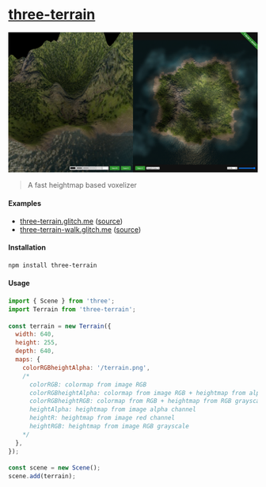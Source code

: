[three-terrain](https://terrain.gatunes.com/)
==

[![screenshot](screenshot.png)](https://terrain.gatunes.com/)

> A fast heightmap based voxelizer

#### Examples

 * [three-terrain.glitch.me](https://three-terrain.glitch.me/) ([source](https://glitch.com/edit/#!/three-terrain))
 * [three-terrain-walk.glitch.me](https://three-terrain-walk.glitch.me/) ([source](https://glitch.com/edit/#!/three-terrain-walk))

#### Installation

```bash
npm install three-terrain
```

#### Usage

```js
import { Scene } from 'three';
import Terrain from 'three-terrain';

const terrain = new Terrain({
  width: 640,
  height: 255,
  depth: 640,
  maps: {
    colorRGBheightAlpha: '/terrain.png',
    /*
      colorRGB: colormap from image RGB
      colorRGBheightAlpha: colormap from image RGB + heightmap from alpha channel
      colorRGBheightRGB: colormap from RGB + heightmap from RGB grayscale
      heightAlpha: heightmap from image alpha channel
      heightR: heightmap from image red channel
      heightRGB: heightmap from image RGB grayscale
    */
  },
});

const scene = new Scene();
scene.add(terrain);

```
